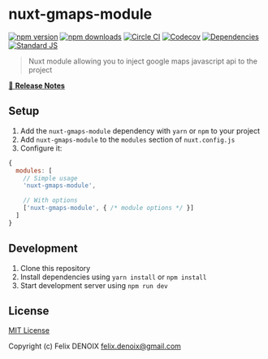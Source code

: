 # nuxt-gmaps-module

[![npm version][npm-version-src]][npm-version-href]
[![npm downloads][npm-downloads-src]][npm-downloads-href]
[![Circle CI][circle-ci-src]][circle-ci-href]
[![Codecov][codecov-src]][codecov-href]
[![Dependencies][david-dm-src]][david-dm-href]
[![Standard JS][standard-js-src]][standard-js-href]

> Nuxt module allowing you to inject google maps javascript api to the project

[📖 **Release Notes**](./CHANGELOG.md)

## Setup

1. Add the `nuxt-gmaps-module` dependency with `yarn` or `npm` to your project
2. Add `nuxt-gmaps-module` to the `modules` section of `nuxt.config.js`
3. Configure it:

```js
{
  modules: [
    // Simple usage
    'nuxt-gmaps-module',

    // With options
    ['nuxt-gmaps-module', { /* module options */ }]
  ]
}
```

## Development

1. Clone this repository
2. Install dependencies using `yarn install` or `npm install`
3. Start development server using `npm run dev`

## License

[MIT License](./LICENSE)

Copyright (c) Felix DENOIX <felix.denoix@gmail.com>

<!-- Badges -->
[npm-version-src]: https://img.shields.io/npm/dt/nuxt-gmaps-module.svg?style=flat-square
[npm-version-href]: https://npmjs.com/package/nuxt-gmaps-module

[npm-downloads-src]: https://img.shields.io/npm/v/nuxt-gmaps-module/latest.svg?style=flat-square
[npm-downloads-href]: https://npmjs.com/package/nuxt-gmaps-module

[circle-ci-src]: https://img.shields.io/circleci/project/github/felixdenoix.svg?style=flat-square
[circle-ci-href]: https://circleci.com/gh/felixdenoix

[codecov-src]: https://img.shields.io/codecov/c/github/felixdenoix.svg?style=flat-square
[codecov-href]: https://codecov.io/gh/felixdenoix

[david-dm-src]: https://david-dm.org/felixdenoix/status.svg?style=flat-square
[david-dm-href]: https://david-dm.org/felixdenoix

[standard-js-src]: https://img.shields.io/badge/code_style-standard-brightgreen.svg?style=flat-square
[standard-js-href]: https://standardjs.com
